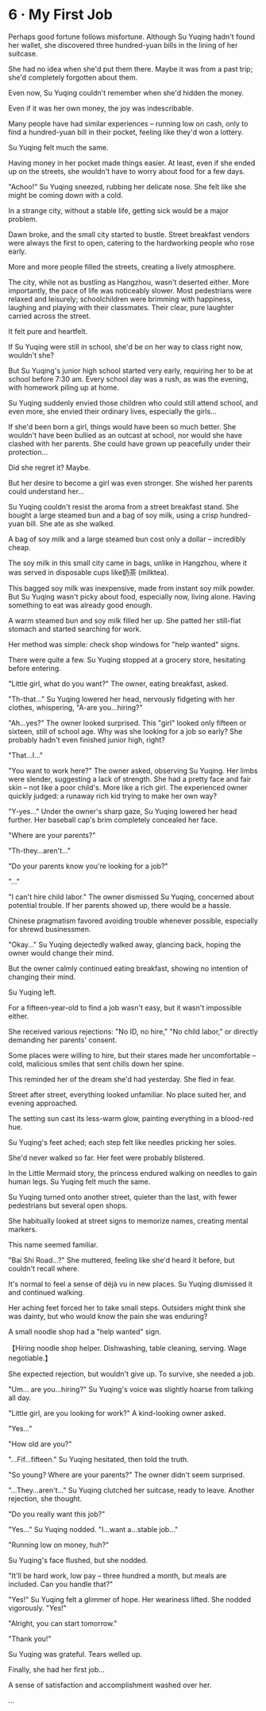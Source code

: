 # 6 · My First Job

Perhaps good fortune follows misfortune.  Although Su Yuqing hadn't found her wallet, she discovered three hundred-yuan bills in the lining of her suitcase.

She had no idea when she'd put them there. Maybe it was from a past trip; she'd completely forgotten about them.

Even now, Su Yuqing couldn't remember when she'd hidden the money.

Even if it was her own money, the joy was indescribable.

Many people have had similar experiences – running low on cash, only to find a hundred-yuan bill in their pocket, feeling like they'd won a lottery.

Su Yuqing felt much the same.

Having money in her pocket made things easier. At least, even if she ended up on the streets, she wouldn't have to worry about food for a few days.

"Achoo!" Su Yuqing sneezed, rubbing her delicate nose. She felt like she might be coming down with a cold.

In a strange city, without a stable life, getting sick would be a major problem.

Dawn broke, and the small city started to bustle. Street breakfast vendors were always the first to open, catering to the hardworking people who rose early.

More and more people filled the streets, creating a lively atmosphere.

The city, while not as bustling as Hangzhou, wasn't deserted either.  More importantly, the pace of life was noticeably slower.  Most pedestrians were relaxed and leisurely; schoolchildren were brimming with happiness, laughing and playing with their classmates. Their clear, pure laughter carried across the street.

It felt pure and heartfelt.

If Su Yuqing were still in school, she'd be on her way to class right now, wouldn't she?

But Su Yuqing's junior high school started very early, requiring her to be at school before 7:30 am.  Every school day was a rush, as was the evening, with homework piling up at home.

Su Yuqing suddenly envied those children who could still attend school, and even more, she envied their ordinary lives, especially the girls…

If she'd been born a girl, things would have been so much better. She wouldn't have been bullied as an outcast at school, nor would she have clashed with her parents. She could have grown up peacefully under their protection…

Did she regret it? Maybe.

But her desire to become a girl was even stronger. She wished her parents could understand her…

Su Yuqing couldn't resist the aroma from a street breakfast stand.  She bought a large steamed bun and a bag of soy milk, using a crisp hundred-yuan bill.  She ate as she walked.

A bag of soy milk and a large steamed bun cost only a dollar – incredibly cheap.

The soy milk in this small city came in bags, unlike in Hangzhou, where it was served in disposable cups like奶茶 (milktea).

This bagged soy milk was inexpensive, made from instant soy milk powder. But Su Yuqing wasn't picky about food, especially now, living alone. Having something to eat was already good enough.

A warm steamed bun and soy milk filled her up.  She patted her still-flat stomach and started searching for work.

Her method was simple: check shop windows for "help wanted" signs.

There were quite a few. Su Yuqing stopped at a grocery store, hesitating before entering.

"Little girl, what do you want?" The owner, eating breakfast, asked.

"Th-that…" Su Yuqing lowered her head, nervously fidgeting with her clothes, whispering, "A-are you…hiring?"

"Ah…yes?" The owner looked surprised. This "girl" looked only fifteen or sixteen, still of school age. Why was she looking for a job so early? She probably hadn't even finished junior high, right?

"That…I…"

"You want to work here?" The owner asked, observing Su Yuqing. Her limbs were slender, suggesting a lack of strength.  She had a pretty face and fair skin – not like a poor child's. More like a rich girl. The experienced owner quickly judged: a runaway rich kid trying to make her own way?

"Y-yes…" Under the owner's sharp gaze, Su Yuqing lowered her head further.  Her baseball cap's brim completely concealed her face.

"Where are your parents?"

"Th-they…aren't…"

"Do your parents know you're looking for a job?"

"..."

"I can't hire child labor."  The owner dismissed Su Yuqing, concerned about potential trouble. If her parents showed up, there would be a hassle.

Chinese pragmatism favored avoiding trouble whenever possible, especially for shrewd businessmen.

"Okay…" Su Yuqing dejectedly walked away, glancing back, hoping the owner would change their mind.

But the owner calmly continued eating breakfast, showing no intention of changing their mind.

Su Yuqing left.

For a fifteen-year-old to find a job wasn't easy, but it wasn't impossible either.

She received various rejections:  "No ID, no hire," "No child labor," or directly demanding her parents' consent.

Some places were willing to hire, but their stares made her uncomfortable – cold, malicious smiles that sent chills down her spine.

This reminded her of the dream she'd had yesterday. She fled in fear.

Street after street, everything looked unfamiliar.  No place suited her, and evening approached.

The setting sun cast its less-warm glow, painting everything in a blood-red hue.

Su Yuqing's feet ached; each step felt like needles pricking her soles.

She'd never walked so far.  Her feet were probably blistered.

In the Little Mermaid story, the princess endured walking on needles to gain human legs. Su Yuqing felt much the same.

Su Yuqing turned onto another street, quieter than the last, with fewer pedestrians but several open shops.

She habitually looked at street signs to memorize names, creating mental markers.

This name seemed familiar.

"Bai Shi Road…?" She muttered, feeling like she'd heard it before, but couldn't recall where.

It's normal to feel a sense of déjà vu in new places. Su Yuqing dismissed it and continued walking.

Her aching feet forced her to take small steps.  Outsiders might think she was dainty, but who would know the pain she was enduring?

A small noodle shop had a "help wanted" sign.

【Hiring noodle shop helper.  Dishwashing, table cleaning, serving.  Wage negotiable.】

She expected rejection, but wouldn't give up. To survive, she needed a job.

"Um… are you…hiring?" Su Yuqing's voice was slightly hoarse from talking all day.

"Little girl, are you looking for work?" A kind-looking owner asked.

"Yes…"

"How old are you?"

"…Fif…fifteen." Su Yuqing hesitated, then told the truth.

"So young? Where are your parents?" The owner didn't seem surprised.

"…They…aren't…" Su Yuqing clutched her suitcase, ready to leave.  Another rejection, she thought.

"Do you really want this job?"

"Yes…" Su Yuqing nodded.  "I…want a…stable job…"

"Running low on money, huh?"

Su Yuqing's face flushed, but she nodded.

"It'll be hard work, low pay – three hundred a month, but meals are included. Can you handle that?"

"Yes!" Su Yuqing felt a glimmer of hope. Her weariness lifted.  She nodded vigorously. "Yes!"

"Alright, you can start tomorrow."

"Thank you!"

Su Yuqing was grateful. Tears welled up.

Finally, she had her first job…

A sense of satisfaction and accomplishment washed over her.

…
